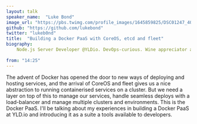 ```yaml
---
layout: talk
speaker_name:  "Luke Bond"
image_url: "https://pbs.twimg.com/profile_images/1645859825/DSC01247_400x400.JPG"
github: "https://github.com/lukebond"
twitter: "lukeb0nd"
title:  "Building a Docker PaaS with CoreOS, etcd and fleet"
biography:
    Node.js Server Developer @YLDio. DevOps-curious. Wine appreciator and amateur beer maker.
  
from: "14:25"
---
```


The advent of Docker has opened the door to new ways of deploying and hosting services, and the arrival of CoreOS and fleet gives us a nice abstraction to running containerised services on a cluster. But we need a layer on top of this to manage our services, handle seamless deploys with a load-balancer and manage multiple clusters and environments. This is the Docker PaaS. I'll be talking about my experiences in building a Docker PaaS at YLD.io and introducing it as a suite a tools available to developers.

